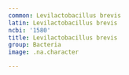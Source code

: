 ```yaml
---
common: Levilactobacillus brevis
latin: Levilactobacillus brevis
ncbi: '1580'
title: Levilactobacillus brevis
group: Bacteria
image: .na.character

---
```


